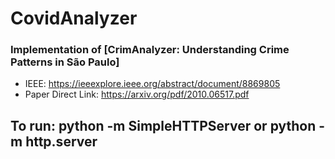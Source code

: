 # CovidAnalyzer

### Implementation of [CrimAnalyzer: Understanding Crime Patterns in São Paulo]
* IEEE: https://ieeexplore.ieee.org/abstract/document/8869805
* Paper Direct Link: https://arxiv.org/pdf/2010.06517.pdf

## To run: python -m SimpleHTTPServer or python -m http.server

